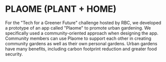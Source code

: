 # PLAOME (PLANT + HOME)
For the "Tech for a Greener Future" challenge hosted by RBC, we developed a prototype of an app called "Plaome" to promote urban gardening. We specifically used a community-oriented approach when designing the app. Community members can use Plaome to support each other in creating community gardens as well as their own personal gardens. Urban gardens have many benefits, including carbon footprint reduction and greater food security.
